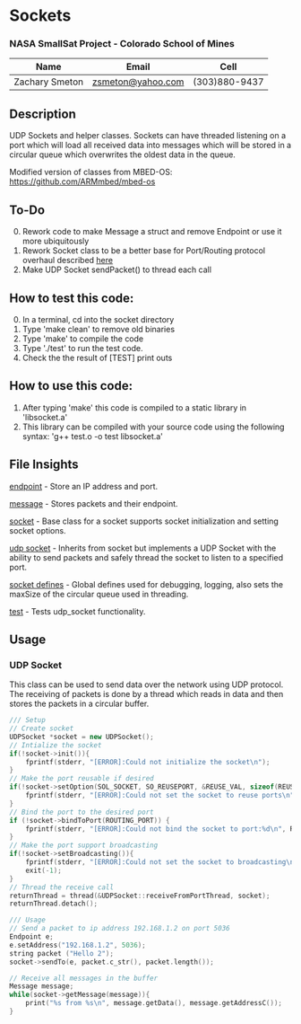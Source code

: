 # Sockets

### NASA SmallSat Project - Colorado School of Mines

Name | Email | Cell
--- | --- | ---
Zachary Smeton | zsmeton@yahoo.com | (303)880-9437

## Description

UDP Sockets and helper classes. Sockets can have threaded listening on a port which will load all received data into messages which will be stored in a circular queue which overwrites the oldest data in the queue. 

Modified version of classes from MBED-OS: https://github.com/ARMmbed/mbed-os

## To-Do
0. Rework code to make Message a struct and remove Endpoint or use it more ubiquitously
1. Rework Socket class to be a better base for Port/Routing protocol overhaul described [here](../adhoc/README.md)
2. Make UDP Socket sendPacket() to thread each call

## How to test this code:
0. In a terminal, cd into the socket directory
1. Type 'make clean' to remove old binaries
2. Type 'make' to compile the  code
3. Type './test' to run the test code. 
4. Check the the result of [TEST] print outs

## How to use this code:
1. After typing 'make' this code is compiled to a static library in 'libsocket.a'
2. This library can be compiled with your source code using the following syntax: 
  'g++ test.o -o test libsocket.a'

## File Insights
[endpoint](endpoint.h) - Store an IP address and port.

[message](message.h) - Stores packets and their endpoint.

[socket](socket.h) - Base class for a socket supports socket initialization and setting socket options.

[udp socket](udp_socket.h) - Inherits from socket but implements a UDP Socket with the ability to send packets and safely thread the socket to listen to a specified port.

[socket defines](socket_defines.h) - Global defines used for debugging, logging, also sets the maxSize of the circular queue used in threading.

[test](test.cc) - Tests udp_socket functionality.


## Usage
### UDP Socket
This class can be used to send data over the network using UDP protocol. The receiving of packets is done by a thread which reads in data and then stores the packets in a circular buffer.
```c++
/// Setup
// Create socket
UDPSocket *socket = new UDPSocket();
// Intialize the socket
if(!socket->init()){
    fprintf(stderr, "[ERROR]:Could not initialize the socket\n");
}
// Make the port reusable if desired
if(!socket->setOption(SOL_SOCKET, SO_REUSEPORT, &REUSE_VAL, sizeof(REUSE_VAL))){
    fprintf(stderr, "[ERROR]:Could not set the socket to reuse ports\n");
}
// Bind the port to the desired port
if (!socket->bindToPort(ROUTING_PORT)) {
    fprintf(stderr, "[ERROR]:Could not bind the socket to port:%d\n", ROUTING_PORT);
}
// Make the port support broadcasting
if(!socket->setBroadcasting()){
    fprintf(stderr, "[ERROR]:Could not set the socket to broadcasting\n");
    exit(-1);
}
// Thread the receive call
returnThread = thread(&UDPSocket::receiveFromPortThread, socket);
returnThread.detach();

/// Usage
// Send a packet to ip address 192.168.1.2 on port 5036
Endpoint e;
e.setAddress("192.168.1.2", 5036);
string packet ("Hello 2");
socket->sendTo(e, packet.c_str(), packet.length());

// Receive all messages in the buffer
Message message;
while(socket->getMessage(message)){
    print("%s from %s\n", message.getData(), message.getAddressC());
}
```